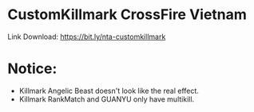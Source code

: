 # CustomKillmark CrossFire Vietnam
Link Download: https://bit.ly/nta-customkillmark
# Notice:
- Killmark Angelic Beast doesn't look like the real effect.
- Killmark RankMatch and GUANYU only have multikill.
